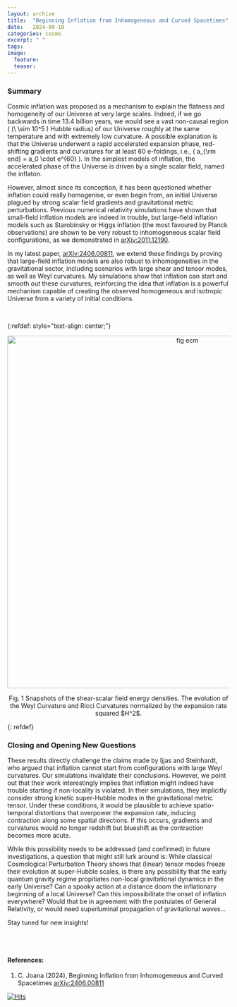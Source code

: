 ```yaml
---
layout: archive
title:  "Beginning Inflation from Inhomogeneous and Curved Spacetimes"
date:   2024-09-10
categories: cosmo
excerpt: " "
tags: 
image:
  feature: 
  teaser: 
---
```


### Summary

Cosmic inflation was proposed as a mechanism to explain the flatness and homogeneity of our Universe at very large scales. Indeed, if we go backwards in time 13.4 billion years, we would see a vast non-causal region ( (\ \sim 10^5 \) Hubble radius) of our Universe roughly at the same temperature and with extremely low curvature. A possible explanation is that the Universe underwent a rapid accelerated expansion phase, red-shifting gradients and curvatures for at least 60 e-foldings, i.e., \( a_{\rm end} = a_0 \cdot e^{60} \). In the simplest models of inflation, the accelerated phase of the Universe is driven by a single scalar field, named the inflaton.

However, almost since its conception, it has been questioned whether inflation could really homogenise, or even begin from, an initial Universe plagued by strong scalar field gradients and gravitational metric perturbations. Previous numerical relativity simulations have shown that small-field inflation models are indeed in trouble, but large-field inflation models such as Starobinsky or Higgs inflation (the most favoured by Planck observations) are shown to be very robust to inhomogeneous scalar field configurations, as we demonstrated in [arXiv:2011.12190](https://arxiv.org/abs/2011.12190).

In my latest paper, [arXiv:2406.00811](https://arxiv.org/abs/2406.00811), we extend these findings by proving that large-field inflation models are also robust to inhomogeneities in the gravitational sector, including scenarios with large shear and tensor modes, as well as Weyl curvatures. My simulations show that inflation can start and smooth out these curvatures, reinforcing the idea that inflation is a powerful mechanism capable of creating the observed homogeneous and isotropic Universe from a variety of initial conditions.

&nbsp;

{:refdef: style="text-align: center;"}
<p align = "center">
<img src="/images/WCSFf.png" alt="fig ecm" width="800"/>
</p>

<p align = "center">
Fig. 1 Snapshots of the shear-scalar field energy densities. The evolution of the Weyl Curvature and Ricci Curvatures normalized by the expansion rate squared $H^2$.  
</p>
{: refdef}


### Closing and Opening New Questions

These results directly challenge the claims made by Ijjas and Steinhardt, who argued that inflation cannot start from configurations with large Weyl curvatures. Our simulations invalidate their conclusions. However, we point out that their work interestingly implies that inflation might indeed have trouble starting if non-locality is violated. In their simulations, they implicitly consider strong kinetic super-Hubble modes in the gravitational metric tensor. Under these conditions, it would be plausible to achieve spatio-temporal distortions that overpower the expansion rate, inducing contraction along some spatial directions. If this occurs, gradients and curvatures would no longer redshift but blueshift as the contraction becomes more acute.

While this possibility needs to be addressed (and confirmed) in future investigations, a question that might still lurk around is: While classical Cosmological Perturbation Theory  shows that (linear) tensor modes freeze their evolution at super-Hubble scales, is there any possibility that the early quantum gravity regime propitiates non-local gravitational dynamics in the early Universe? Can a spooky action at a distance doom the inflationary beginning of a local Universe? Can this impossibilitate the onset of inflation everywhere?
Would that be in agreement with the postulates of General Relativity, or would need superluminal propagation of gravitational waves… 

Stay tuned for new insights! 



<br/><br/>

#### References:

1.  C. Joana (2024), Beginning Inflation from Inhomogeneous and Curved Spacetimes  [arXiv:2406.00811](https://arxiv.org/abs/2406.00811)


[![Hits](https://hits.seeyoufarm.com/api/count/incr/badge.svg?url=https%3A%2F%2Fcjoana.github.io%2Fcosmo%2Fpreheating&count_bg=%23FFFFFF&title_bg=%23555555&icon=&icon_color=%23E7E7E7&title=%23&edge_flat=false)](https://hits.seeyoufarm.com)

